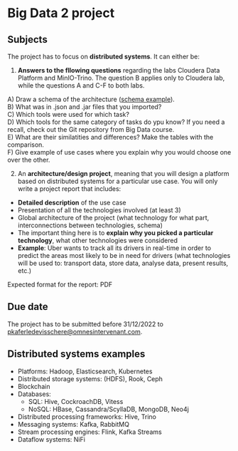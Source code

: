 # Big Data 2 project

## Subjects

The project has to focus on **distributed systems**. It can either be:

1. **Answers to the fllowing questions** regarding the labs Cloudera Data Platform and MinIO-Trino. The question B applies only to Cloudera lab, while the questions A and C-F to both labs.
  
  A) Draw a schema of the architecture ([schema example](https://learn.microsoft.com/en-us/azure/architecture/reference-architectures/data/images/enterprise-bi-adf.png)).      
  B) What was in .json and .jar files that you imported?   
  C) Which tools were used for which task?   
  D) Which tools for the same category of tasks do ypu know? If you need a recall, check out the Git repository from Big Data course.   
  E) What are their similatities and differences? Make the tables with the comparison.   
  F) Give example of use cases where you explain why you would choose one over the other.    
  
2. An **architecture/design project**, meaning that you will design a platform based on distributed systems for a particular use case. You will only write a project report that includes:
  - **Detailed description** of the use case
  - Presentation of all the technologies involved (at least 3)
  - Global architecture of the project (what technology for what part, interconnections between technologies, schema)
  - The important thing here is to **explain why you picked a particular technology**, what other technologies were considered
  - **Example**: Uber wants to track all its drivers in real-time in order to predict the areas most likely to be in need for drivers (what technologies will be used to: transport data, store data, analyse data, present results, etc.)
  
Expected format for the report: PDF

## Due date

The project has to be submitted before 31/12/2022 to pkaferledevisschere@omnesintervenant.com.

## Distributed systems examples

- Platforms: Hadoop, Elasticsearch, Kubernetes
- Distributed storage systems: (HDFS), Rook, Ceph
- Blockchain
- Databases:
  - SQL: Hive, CockroachDB, Vitess
  - NoSQL: HBase, Cassandra/ScyllaDB, MongoDB, Neo4j
- Distributed processing frameworks: Hive, Trino
- Messaging systems: Kafka, RabbitMQ
- Stream processing engines: Flink, Kafka Streams
- Dataflow systems: NiFi
